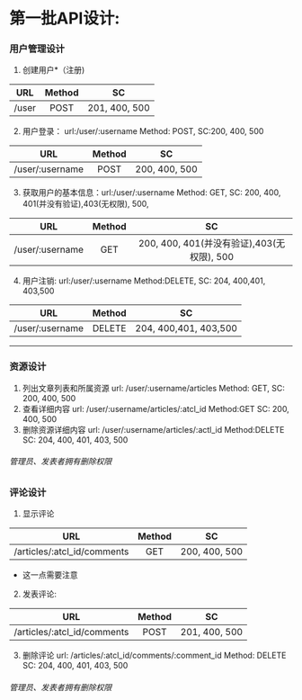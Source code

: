 
第一批API设计:
==========

### 用户管理设计

1. 创建用户*（注册)  

| URL | Method | SC  |
| :---: | :---: | :---: |
| /user | POST | 201, 400, 500 |

2. 用户登录： url:/user/:username Method: POST, SC:200, 400, 500

| URL | Method | SC  |
| :---: | :---:  | :---: |
|  /user/:username | POST  | 200, 400, 500 |

3. 获取用户的基本信息：url:/user/:username Method: GET, SC: 200, 400, 401(并没有验证),403(无权限), 500,

| URL | Method | SC  |
| :---: | :---:  | :---: |
|  /user/:username | GET  | 200, 400, 401(并没有验证),403(无权限), 500 |

4. 用户注销: url:/user/:username Method:DELETE, SC: 204, 400,401, 403,500

| URL | Method | SC  |
| :---: | :---:  | :---: |
|  /user/:username | DELETE  | 204, 400,401, 403,500 |

***
### 资源设计
1. 列出文章列表和所属资源 url: /user/:username/articles Method: GET, SC: 200, 400, 500
2. 查看详细内容  url: /user/:username/articles/:atcl_id Method:GET SC: 200, 400, 500
3. 删除资源详细内容 url: /user/:username/articles/:actl_id Method:DELETE SC: 204, 400, 401, 403, 500
###### 管理员、发表者拥有删除权限

### 评论设计
1. 显示评论 

| URL | Method | SC  |
| :---: | :---:  | :---: |
|  /articles/:atcl_id/comments | GET  | 200, 400, 500 |

- 这一点需要注意
  
2. 发表评论:

| URL | Method | SC  |
| :---: | :---:  | :---: |
|  /articles/:atcl_id/comments | POST  | 201, 400, 500  |

3. 删除评论 url: /articles/:atcl_id/comments/:comment_id Method: DELETE SC: 204, 400, 401, 403, 500
###### 管理员、发表者拥有删除权限
